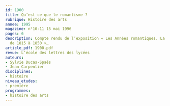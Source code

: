 ```yaml
---
id: 1900
title: Qu’est-ce que le romantisme ?
rubrique: Histoire des arts
annee: 1995
magazine: n°10-11 15 mai 1996
pages: 6
description: Compte rendu de l’exposition « Les Années romantiques. La peinture française
  de 1815 à 1850 »…
article_pdf: 1900.pdf
revue: L’école des lettres des lycées
auteurs:
- Sylvie Ducas-Spaës
- Jean Carpentier
disciplines:
- histoire
niveau_etudes:
- première
programmes:
- histoire des arts
---
```

